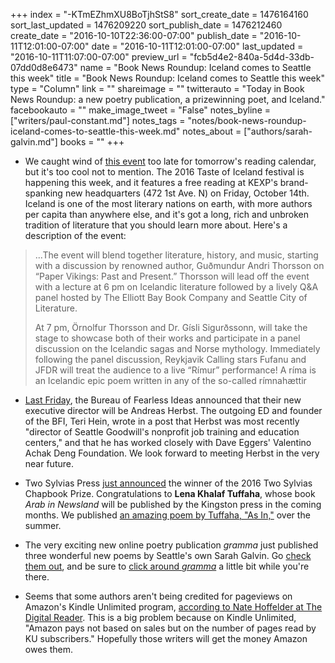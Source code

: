 +++
index = "-KTmEZhmXU8BoTjhStS8"
sort_create_date = 1476164160
sort_last_updated = 1476209220
sort_publish_date = 1476212460
create_date = "2016-10-10T22:36:00-07:00"
publish_date = "2016-10-11T12:01:00-07:00"
date = "2016-10-11T12:01:00-07:00"
last_updated = "2016-10-11T11:07:00-07:00"
preview_url = "fcb5d4e2-840a-5d4d-33db-07dd0d8e6473"
name = "Book News Roundup: Iceland comes to Seattle this week"
title = "Book News Roundup: Iceland comes to Seattle this week"
type = "Column"
link = ""
shareimage = ""
twitterauto = "Today in Book News Roundup: a new poetry publication, a prizewinning poet, and Iceland."
facebookauto = ""
make_image_tweet = "False"
notes_byline = ["writers/paul-constant.md"]
notes_tags = "notes/book-news-roundup-iceland-comes-to-seattle-this-week.md"
notes_about = ["authors/sarah-galvin.md"]
books = ""
+++
* We caught wind of [this event](http://icelandnaturally.com/article/taste-iceland-seattle-2016) too late for tomorrow's reading calendar, but it's too cool not to mention. The 2016 Taste of Iceland festival is happening this week, and it features a free reading at KEXP's brand-spanking new headquarters (472 1st Ave. N) on Friday, October 14th. Iceland is one of the most literary nations on earth, with more authors per capita than anywhere else, and it's got a long, rich and unbroken tradition of literature that you should learn more about. Here's a description of the event:

<blockquote><p>...The event will blend together literature, history, and music, starting with a discussion by renowned author, Guðmundur Andri Thorsson on “Paper Vikings: Past and Present.” Thorsson will lead off the event with a lecture at 6 pm on Icelandic literature followed by a lively Q&A panel hosted by The Elliott Bay Book Company and Seattle City of Literature.</p>

<p>At 7 pm, Örnolfur Thorsson and Dr. Gísli Sigurðssonn, will take the stage to showcase both of their works and participate in a panel discussion on the Icelandic sagas and Norse mythology. Immediately following the panel discussion, Reykjavik Calling stars Fufanu and JFDR will treat the audience to a live “Rímur” performance! A ríma is an Icelandic epic poem written in any of the so-called rímnahættir</p></blockquote>

* [Last Friday](http://fearlessideas.org/the_latest/detail/teris-breaking-news-update), the Bureau of Fearless Ideas announced that their new executive director will be Andreas Herbst. The outgoing ED and founder of the BFI, Teri Hein, wrote in a post that Herbst was most recently "director of Seattle Goodwill's nonprofit job training and education centers," and that he has worked closely with Dave Eggers' Valentino Achak Deng Foundation. We look forward to meeting Herbst in the very near future.

* Two Sylvias Press [just announced](http://twosylviaspress.com/index.html) the winner of the 2016 Two Sylvias Chapbook Prize. Congratulations to **Lena Khalaf Tuffaha**, whose book *Arab in Newsland* will be published by the Kingston press in the coming months. We published [an amazing poem by Tuffaha, "As In,"](http://www.seattlereviewofbooks.com/notes/2016/07/12/as-in/) over the summer.

* The very exciting new online poetry publication *gramma* just published three wonderful new poems by Seattle's own Sarah Galvin. Go [check them out](http://gramma.press/daily/sarah-galvin-three-poems/), and be sure to [click around *gramma*](http://gramma.press/) a little bit while you're there.

* Seems that some authors aren't being credited for pageviews on Amazon's Kindle Unlimited program, [according to Nate Hoffelder at The Digital Reader](http://the-digital-reader.com/2016/10/10/month-old-software-glitch-still-stealing-page-views-ebooks-kindle-unlimited/). This is a big problem because on Kindle Unlimited, "Amazon pays not based on sales but on the number of pages read by KU subscribers." Hopefully those writers will get the money Amazon owes them.


